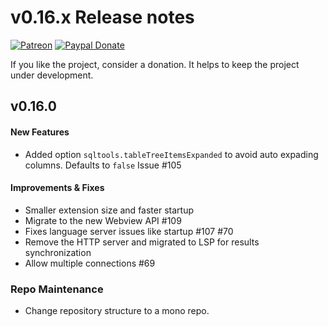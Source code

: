 # v0.16.x Release notes

[![Patreon](https://img.shields.io/badge/patreon-support-blue.svg)](https://www.patreon.com/mteixeira)
[![Paypal Donate](https://img.shields.io/badge/paypal-donate-blue.svg)](https://www.paypal.com/cgi-bin/webscr?cmd=_s-xclick&hosted_button_id=RSMB6DGK238V8)

If you like the project, consider a donation. It helps to keep the project under development.

## v0.16.0

#### New Features

- Added option `sqltools.tableTreeItemsExpanded` to avoid auto expading columns. Defaults to `false` Issue #105

#### Improvements & Fixes

- Smaller extension size and faster startup
- Migrate to the new Webview API #109
- Fixes language server issues like startup #107 #70
- Remove the HTTP server and migrated to LSP for results synchronization
- Allow multiple connections #69

### Repo Maintenance

- Change repository structure to a mono repo.